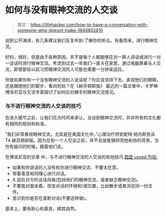 # 如何与没有眼神交流的人交谈

> 原文：<https://lifehacker.com/how-to-have-a-conversation-with-someone-who-doesnt-make-1846802810>

说到公开演讲，有几条建议我们反复听到:了解你的听众。有备而来。进行眼神交流。



好的，很好，但是由于各种原因，并不是每个人都能够在对一群人讲话或进行一对一谈话时进行眼神交流。考虑到过去一年我们一直关在家里，通过电脑屏幕与人交流，即使那些以前习惯眼神交流的人可能也需要一分钟来适应。

但是如果你和一个没有眼神交流的人说话呢？你应该坚持下去，直视他们的眼睛，还是跟随他们的脚步，看向别处？在《赫芬顿邮报》 最近的一篇文章中，卡罗琳·博洛尼亚与交流专家探讨了如何应对棘手的眼神交流情况。

### 与不进行眼神交流的人交谈的技巧

在进入细节之前，让我们花点时间来承认，当谈到眼神交流时，并非所有的文化都有相同的规则和标准。

“我们非常重视眼神交流，尤其是在美国文化中，”心理治疗师安妮特·努内斯告诉 T4 赫芬顿邮报。因为在和一个人交谈之前，并不总是能够研究他和他的背景，当你有疑问的时候，跟着他们走。

在博洛尼亚的文章 中，与不进行眼神交流的人交谈的其他技巧 [圆盘 ussed 包括:](https://www.huffpost.com/entry/how-to-talk-someone-no-eye-contact_l_6089ab41e4b0b9042d8dc253)

*   如果和你说话的人没有和你进行眼神交流，不要太在意。
*   带着善意和同理心进行对话。
*   A 适应对方的谈话风格(包括他们的眼神交流，或者缺乏眼神交流)。
*   不要面对面坐着，改变对话的环境和/或位置，比如散步或者浏览同一份文件。
*   意识到你是否在垄断对话(不要这样做)。

基本上，要有耐心和善良，顺其自然。